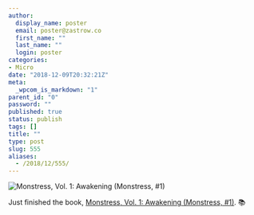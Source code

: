 ```yaml
---
author:
  display_name: poster
  email: poster@zastrow.co
  first_name: ""
  last_name: ""
  login: poster
categories:
- Micro
date: "2018-12-09T20:32:21Z"
meta:
  _wpcom_is_markdown: "1"
parent_id: "0"
password: ""
published: true
status: publish
tags: []
title: ""
type: post
slug: 555
aliases:
  - /2018/12/555/
---
```

<p><img src="https://i.gr-assets.com/images/S/compressed.photo.goodreads.com/books/1471648131l/29396738._SY475_.jpg" alt="Monstress, Vol. 1: Awakening (Monstress, #1)" /></p>

<p>Just finished the book, <a href="https://www.goodreads.com/review/show/2619083669?utm_medium=api&amp;utm_source=rss">Monstress, Vol. 1: Awakening (Monstress, #1)</a>. 📚</p>
